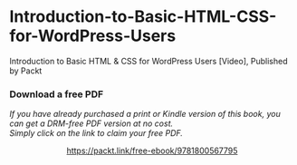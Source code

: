 # Introduction-to-Basic-HTML-CSS-for-WordPress-Users
Introduction to Basic HTML &amp; CSS for WordPress Users [Video], Published by Packt
### Download a free PDF

 <i>If you have already purchased a print or Kindle version of this book, you can get a DRM-free PDF version at no cost.<br>Simply click on the link to claim your free PDF.</i>
<p align="center"> <a href="https://packt.link/free-ebook/9781800567795">https://packt.link/free-ebook/9781800567795 </a> </p>